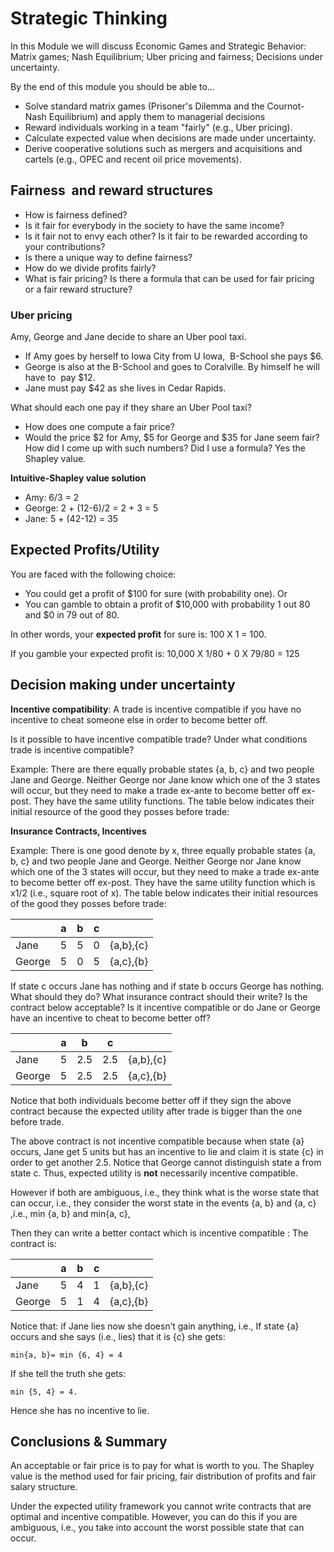 # Strategic Thinking

In this Module we will discuss Economic Games and Strategic Behavior: Matrix games; Nash Equilibrium; Uber pricing and fairness; Decisions under uncertainty.

By the end of this module you should be able to...

- Solve standard matrix games (Prisoner's Dilemma and the Cournot-Nash Equilibrium) and apply them to managerial decisions
- Reward individuals working in a team "fairly" (e.g., Uber pricing).
- Calculate expected value when decisions are made under uncertainty.
- Derive cooperative solutions such as mergers and acquisitions and cartels (e.g., OPEC and recent oil price movements).

## Fairness  and reward structures 

- How is fairness defined?
- Is it fair for everybody in the society to have the same income?
- Is it fair not to envy each other? Is it fair to be rewarded according to your contributions?
- Is there a unique way to define fairness?
- How do we divide profits fairly?
- What is fair pricing? Is there a formula that can be used for fair pricing or a fair reward structure?

### Uber pricing

Amy, George and Jane decide to share an Uber pool taxi.

- If Amy goes by herself to Iowa City from U Iowa,  B-School she pays \$6.
- George is also at the B-School and goes to Coralville. By himself he will have to  pay \$12.
- Jane must pay \$42 as she lives in Cedar Rapids.

What should each one pay if they share an Uber Pool taxi?

- How does one compute a fair price?
- Would the price $2 for Amy, $5 for George and \$35 for Jane seem fair? How did I come up with such numbers? Did I use a formula? Yes the Shapley value.

**Intuitive-Shapley value solution**

- Amy: 6/3 = 2
- George: 2 + (12-6)/2 = 2 + 3 = 5
- Jane: 5 + (42-12) = 35

## Expected Profits/Utility

You are faced with the following choice:

- You could get a profit of \$100 for sure (with probability one). Or
- You can gamble to obtain a profit of $10,000 with probability 1 out 80 and $0 in 79 out of 80.

In other words, your **expected profit** for sure is:
100 X 1 = 100.

If you gamble your expected profit is: 10,000 X 1/80 + 0 X 79/80 = 125

## Decision making under uncertainty

**Incentive compatibility**: A trade is incentive compatible if you have no incentive to cheat someone else in order to become better off.

Is it possible to have incentive compatible trade?
Under what conditions trade is incentive compatible?

Example: There are there equally probable states {a, b, c} and two people Jane and George. Neither George nor Jane know which one of the 3 states will occur, but they need to make a trade ex-ante to become better off ex-post. They have the same utility functions. The table below indicates their initial resource of the good they posses before trade:

**Insurance Contracts, Incentives**

Example: There is one good denote by x, three equally probable states {a, b, c} and two people Jane and George. Neither George nor Jane know which one of the 3 states will occur, but they need to make a trade ex-ante to become better off ex-post. They have the same utility function which is x1/2 (i.e., square root of x). The table below indicates their initial resources of the good they posses before trade:

|        | a   | b   | c   |           |
| ------ | --- | --- | --- | --------- |
| Jane   | 5   | 5   | 0   | {a,b},{c} |
| George | 5   | 0   | 5   | {a,c},{b} |

If state c occurs Jane has nothing and if state b occurs George has nothing. What should they do? What insurance contract should their write? Is the contract below acceptable? Is it incentive compatible or do Jane or George have an incentive to cheat to become better off?

|        | a   | b   | c   |           |
| ------ | --- | --- | --- | --------- |
| Jane   | 5   | 2.5 | 2.5 | {a,b},{c} |
| George | 5   | 2.5 | 2.5 | {a,c},{b} |

Notice that both individuals become better off if they sign the above contract because the expected utility after trade is bigger than the one before trade.

The above contract is not incentive compatible because when state {a} occurs, Jane get 5 units but has an incentive to lie and claim it is state {c} in order to get another 2.5. Notice that George cannot distinguish state a from state c. Thus, expected utility is **not** necessarily incentive compatible.

However if both are ambiguous, i.e., they think what is the worse state that can occur, i.e., they consider the worst state in the events {a, b} and {a, c} ,i.e., min {a, b} and min{a, c},

Then they can write a better contact which is incentive compatible : The contract is:

|        | a   | b   | c   |           |
| ------ | --- | --- | --- | --------- |
| Jane   | 5   | 4   | 1   | {a,b},{c} |
| George | 5   | 1   | 4   | {a,c},{b} |

Notice that: if Jane lies now she doesn’t gain anything, i.e.,
If state {a} occurs and she says (i.e., lies) that it is {c} she gets:

    min{a, b}= min {6, 4} = 4

If she tell the truth she gets:

    min {5, 4} = 4.

Hence she has no incentive to lie.

## Conclusions & Summary

An acceptable or fair price is to pay for what is worth to you. The Shapley value is the method used for fair pricing, fair distribution of profits and fair salary structure.

Under the expected utility framework you cannot write contracts that are optimal and incentive compatible. However, you can do this if you are ambiguous, i.e., you take into account the worst possible state that can occur.
